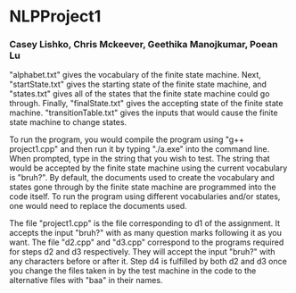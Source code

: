 # NLPProject1
### Casey Lishko, Chris Mckeever, Geethika Manojkumar, Poean Lu

"alphabet.txt" gives the vocabulary of the finite state machine. Next, "startState.txt" gives the starting state of the finite state machine, and "states.txt" gives all of the states that the finite state machine could go through. Finally, "finalState.txt" gives the accepting state of the finite state machine. "transitionTable.txt" gives the inputs that would cause the finite state machine to change states.

To run the program, you would compile the program using "g++ project1.cpp" and then run it by typing "./a.exe" into the command line. When prompted, type in the string that you wish to test. The string that would be accepted by the finite state machine using the current vocabulary is "bruh?". By default, the documents used to create the vocabulary and states gone through by the finite state machine are programmed into the code itself. To run the program using different vocabularies and/or states, one would need to replace the documents used. 

The file "project1.cpp" is the file corresponding to d1 of the assignment. It accepts the input "bruh?" with as many question marks following it as you want. The file "d2.cpp" and "d3.cpp" correspond to the programs required for steps d2 and d3 respectively. They will accept the input "bruh?" with any characters before or after it. Step d4 is fulfilled by both d2 and d3 once you change the files taken in by the test machine in the code to the alternative files with "baa" in their names.
